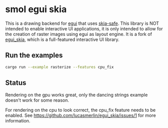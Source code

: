 # smol egui skia

This is a drawing backend for [egui](https://github.com/emilk/egui) that uses [skia-safe](https://crates.io/crates/skia-safe). This library is NOT intended to enable interactive UI applications, it is only intended to allow for the creation of raster images using egui as layout engine. It is a fork of [egui_skia](https://github.com/lucasmerlin/egui_skia), which is a full-featured interactive UI library.

## Run the examples

```bash
cargo run --example rasterize --features cpu_fix
```

## Status

Rendering on the gpu works great, only the dancing strings example doesn't work for some reason.

For rendering on the cpu to look correct, the cpu_fix feature needs to be enabled. See https://github.com/lucasmerlin/egui_skia/issues/1 for more information.
